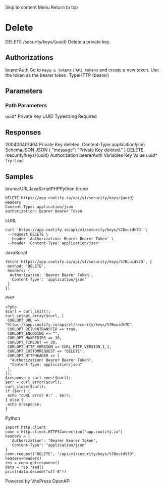 Skip to content
Menu
Return to top
# Delete​
DELETE
/security/keys/{uuid}
Delete a private key.
## Authorizations​
bearerAuth
Go to `Keys & Tokens` / `API tokens` and create a new token. Use the token as the bearer token.
TypeHTTP (bearer)
## Parameters​
### Path Parameters
uuid*
Private Key UUID
Typestring
Required
## Responses​
200400401404
Private Key deleted.
Content-Type
application/json
SchemaJSON
JSON
{
"message": "Private Key deleted."
}
DELETE
/security/keys/{uuid}
Authorization 
bearerAuth
Variables
Key
Value
uuid*
Try it out
## Samples​
brunocURLJavaScriptPHPPython
bruno
```
DELETE https://app.coolify.io/api/v1/security/keys/{uuid}
Headers
Content-Type: application/json
authorization: Bearer Bearer Token

```

cURL
```
curl 'https://app.coolify.io/api/v1/security/keys/%7Buuid%7D' \
 --request DELETE \
 --header 'Authorization: Bearer Bearer Token' \
 --header 'Content-Type: application/json'
```

JavaScript
```
fetch('https://app.coolify.io/api/v1/security/keys/%7Buuid%7D', {
 method: 'DELETE',
 headers: {
  Authorization: 'Bearer Bearer Token',
  'Content-Type': 'application/json'
 }
})
```

PHP
```
<?php
$curl = curl_init();
curl_setopt_array($curl, [
 CURLOPT_URL => "https://app.coolify.io/api/v1/security/keys/%7Buuid%7D",
 CURLOPT_RETURNTRANSFER => true,
 CURLOPT_ENCODING => "",
 CURLOPT_MAXREDIRS => 10,
 CURLOPT_TIMEOUT => 30,
 CURLOPT_HTTP_VERSION => CURL_HTTP_VERSION_1_1,
 CURLOPT_CUSTOMREQUEST => "DELETE",
 CURLOPT_HTTPHEADER => [
  "Authorization: Bearer Bearer Token",
  "Content-Type: application/json"
 ],
]);
$response = curl_exec($curl);
$err = curl_error($curl);
curl_close($curl);
if ($err) {
 echo "cURL Error #:" . $err;
} else {
 echo $response;
}
```

Python
```
import http.client
conn = http.client.HTTPSConnection("app.coolify.io")
headers = {
  'Authorization': "Bearer Bearer Token",
  'Content-Type': "application/json"
}
conn.request("DELETE", "/api/v1/security/keys/%7Buuid%7D", headers=headers)
res = conn.getresponse()
data = res.read()
print(data.decode("utf-8"))
```

Powered by  VitePress OpenAPI 
